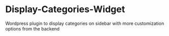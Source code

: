 # Display-Categories-Widget
Wordpress plugin to display categories on sidebar with more customization options from the backend
